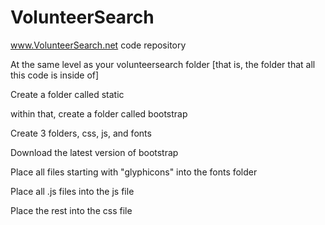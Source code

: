 # VolunteerSearch
www.VolunteerSearch.net code repository

At the same level as your volunteersearch folder [that is, the folder that all this code is inside of]

  Create a folder called static
  
  within that, create a folder called bootstrap
  
  Create 3 folders, css, js, and fonts
  
  
  
Download the latest version of bootstrap

  Place all files starting with "glyphicons" into the fonts folder
  
  Place all .js files into the js file
  
  Place the rest into the css file
